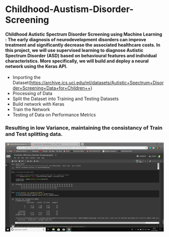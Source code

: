 # Childhood-Austism-Disorder-Screening

#### Childhood Autistic Spectrum Disorder Screening using Machine Learning : The early diagnosis of neurodevelopment disorders can improve treatment and significantly decrease the associated healthcare costs. In this project, we will use supervised learning to diagnose Autistic Spectrum Disorder (ASD) based on behavioural features and individual characteristics. More specifically, we will build and deploy a neural network using the Keras API.

* Importing the Dataset(https://archive.ics.uci.edu/ml/datasets/Autistic+Spectrum+Disorder+Screening+Data+for+Children++)
* Processing of Data 
* Split the Dataset into Training and Testing Datasets
* Build network with Keras
* Train the Network
* Testing of Data on Performance Metrics

### Resulting in low Variance, maintaining the consistancy of Train and Test splitting data.

![Screenshot](accuracy.png)
